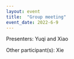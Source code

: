 ```yaml
---
layout: event
title:  "Group meeting"
event_date: 2022-6-9
---
```


Presenters: Yuqi and Xiao

Other participant(s): Xie